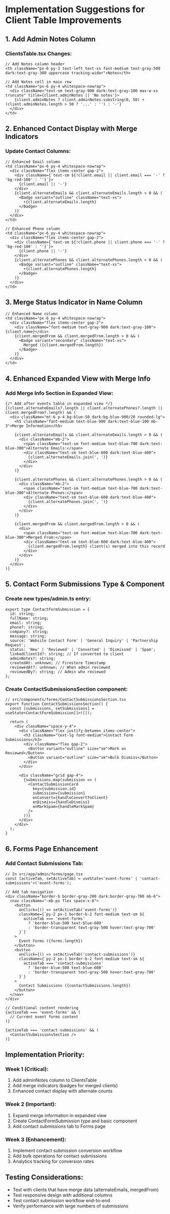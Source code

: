 # Implementation Suggestions for Client Table Improvements

## 1. Add Admin Notes Column

### ClientsTable.tsx Changes:
```tsx
// Add Notes column header
<th className="px-6 py-3 text-left text-xs font-medium text-gray-500 dark:text-gray-300 uppercase tracking-wider">Notes</th>

// Add Notes cell in main row
<td className="px-6 py-4 whitespace-nowrap">
  <div className="text-sm text-gray-900 dark:text-gray-100 max-w-xs truncate" title={client.adminNotes || 'No notes'}>
    {client.adminNotes ? client.adminNotes.substring(0, 50) + (client.adminNotes.length > 50 ? '...' : '') : '-'}
  </div>
</td>
```

## 2. Enhanced Contact Display with Merge Indicators

### Update Contact Columns:
```tsx
// Enhanced Email column
<td className="px-6 py-4 whitespace-nowrap">
  <div className="flex items-center gap-2">
    <div className={`text-sm ${!client.email || client.email === '-' ? 'bg-red-100' : ''}`}>
      {client.email || '-'}
    </div>
    {client.alternateEmails && client.alternateEmails.length > 0 && (
      <Badge variant="outline" className="text-xs">
        +{client.alternateEmails.length}
      </Badge>
    )}
  </div>
</td>

// Enhanced Phone column  
<td className="px-6 py-4 whitespace-nowrap">
  <div className="flex items-center gap-2">
    <div className={`text-sm ${!client.phone || client.phone === '-' ? 'bg-red-100' : ''}`}>
      {client.phone || '-'}
    </div>
    {client.alternatePhones && client.alternatePhones.length > 0 && (
      <Badge variant="outline" className="text-xs">
        +{client.alternatePhones.length}
      </Badge>
    )}
  </div>
</td>
```

## 3. Merge Status Indicator in Name Column

```tsx
// Enhanced Name column
<td className="px-6 py-4 whitespace-nowrap">
  <div className="flex items-center gap-2">
    <div className="font-medium text-gray-900 dark:text-gray-100">{client.name}</div>
    {client.mergedFrom && client.mergedFrom.length > 0 && (
      <Badge variant="secondary" className="text-xs">
        Merged ({client.mergedFrom.length})
      </Badge>
    )}
  </div>
</td>
```

## 4. Enhanced Expanded View with Merge Info

### Add Merge Info Section in Expanded View:
```tsx
{/* Add after events table in expanded view */}
{(client.alternateEmails?.length || client.alternatePhones?.length || client.mergedFrom?.length) && (
  <div className="mt-6 p-4 bg-blue-50 dark:bg-blue-900/20 rounded-lg">
    <h5 className="font-medium text-blue-900 dark:text-blue-100 mb-3">Merge Information</h5>
    
    {client.alternateEmails && client.alternateEmails.length > 0 && (
      <div className="mb-2">
        <span className="text-sm font-medium text-blue-700 dark:text-blue-300">Alternate Emails:</span>
        <div className="text-sm text-blue-600 dark:text-blue-400">
          {client.alternateEmails.join(', ')}
        </div>
      </div>
    )}
    
    {client.alternatePhones && client.alternatePhones.length > 0 && (
      <div className="mb-2">
        <span className="text-sm font-medium text-blue-700 dark:text-blue-300">Alternate Phones:</span>
        <div className="text-sm text-blue-600 dark:text-blue-400">
          {client.alternatePhones.join(', ')}
        </div>
      </div>
    )}
    
    {client.mergedFrom && client.mergedFrom.length > 0 && (
      <div>
        <span className="text-sm font-medium text-blue-700 dark:text-blue-300">Merged From:</span>
        <div className="text-sm text-blue-600 dark:text-blue-400">
          {client.mergedFrom.length} client(s) merged into this record
        </div>
      </div>
    )}
  </div>
)}
```

## 5. Contact Form Submissions Type & Component

### Create new types/admin.ts entry:
```tsx
export type ContactFormSubmission = {
  id: string;
  fullName: string;
  email: string;
  phone?: string;
  company?: string;
  message: string;
  source: 'Website Contact Form' | 'General Inquiry' | 'Partnership Request';
  status: 'New' | 'Reviewed' | 'Converted' | 'Dismissed' | 'Spam';
  linkedClientId?: string; // If converted to client
  adminNotes?: string;
  createdAt: unknown; // Firestore Timestamp
  reviewedAt?: unknown; // When admin reviewed
  reviewedBy?: string; // Admin who reviewed
};
```

### Create ContactSubmissionsSection component:
```tsx
// src/components/forms/ContactSubmissionsSection.tsx
export function ContactSubmissionsSection() {
  const [submissions, setSubmissions] = useState<ContactFormSubmission[]>([]);
  
  return (
    <div className="space-y-4">
      <div className="flex justify-between items-center">
        <h3 className="text-lg font-medium">Contact Form Submissions</h3>
        <div className="flex gap-2">
          <Button variant="outline" size="sm">Mark as Reviewed</Button>
          <Button variant="outline" size="sm">Bulk Dismiss</Button>
        </div>
      </div>
      
      <div className="grid gap-4">
        {submissions.map(submission => (
          <ContactSubmissionCard 
            key={submission.id} 
            submission={submission}
            onConvert={handleConvertToClient}
            onDismiss={handleDismiss}
            onMarkSpam={handleMarkSpam}
          />
        ))}
      </div>
    </div>
  );
}
```

## 6. Forms Page Enhancement

### Add Contact Submissions Tab:
```tsx
// In src/app/admin/forms/page.tsx
const [activeTab, setActiveTab] = useState<'event-forms' | 'contact-submissions'>('event-forms');

// Add tab navigation
<div className="border-b border-gray-200 dark:border-gray-700 mb-6">
  <nav className="-mb-px flex space-x-8">
    <button
      onClick={() => setActiveTab('event-forms')}
      className={`py-2 px-1 border-b-2 font-medium text-sm ${
        activeTab === 'event-forms'
          ? 'border-blue-500 text-blue-600'
          : 'border-transparent text-gray-500 hover:text-gray-700'
      }`}
    >
      Event Forms ({forms.length})
    </button>
    <button
      onClick={() => setActiveTab('contact-submissions')}
      className={`py-2 px-1 border-b-2 font-medium text-sm ${
        activeTab === 'contact-submissions'
          ? 'border-blue-500 text-blue-600'
          : 'border-transparent text-gray-500 hover:text-gray-700'
      }`}
    >
      Contact Submissions ({contactSubmissions.length})
    </button>
  </nav>
</div>

// Conditional content rendering
{activeTab === 'event-forms' && (
  // Current event forms content
)}

{activeTab === 'contact-submissions' && (
  <ContactSubmissionsSection />
)}
```

## Implementation Priority:

### Week 1 (Critical):
1. Add adminNotes column to ClientsTable
2. Add merge indicators (badges for merged clients)
3. Enhanced contact display with alternate counts

### Week 2 (Important):
1. Expand merge information in expanded view
2. Create ContactFormSubmission type and basic component
3. Add contact submissions tab to Forms page

### Week 3 (Enhancement):
1. Implement contact submission conversion workflow
2. Add bulk operations for contact submissions
3. Analytics tracking for conversion rates

## Testing Considerations:
- Test with clients that have merge data (alternateEmails, mergedFrom)
- Test responsive design with additional columns
- Test contact submission workflow end-to-end
- Verify performance with large numbers of submissions